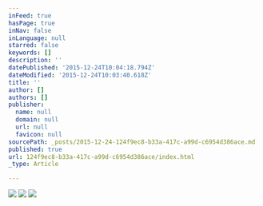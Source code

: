```yaml
---
inFeed: true
hasPage: true
inNav: false
inLanguage: null
starred: false
keywords: []
description: ''
datePublished: '2015-12-24T10:04:18.794Z'
dateModified: '2015-12-24T10:03:40.618Z'
title: ''
author: []
authors: []
publisher:
  name: null
  domain: null
  url: null
  favicon: null
sourcePath: _posts/2015-12-24-124f9ec8-b33a-417c-a99d-c6954d386ace.md
published: true
url: 124f9ec8-b33a-417c-a99d-c6954d386ace/index.html
_type: Article

---
```

![](https://the-grid-user-content.s3-us-west-2.amazonaws.com/8fa7361b-d7cc-4804-9d64-72fc226423d3.JPG)
![](https://the-grid-user-content.s3-us-west-2.amazonaws.com/cf89b9cd-be64-42e7-9826-3081a903bab3.JPG)
![](https://the-grid-user-content.s3-us-west-2.amazonaws.com/e427ce9f-011e-4028-949b-ab8cd6af9532.JPG)
